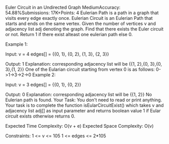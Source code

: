 Euler Circuit in an Undirected Graph
MediumAccuracy: 54.88%Submissions: 17K+Points: 4
Eulerian Path is a path in a graph that visits every edge exactly once. Eulerian Circuit is an Eulerian Path that starts and ends on the same vertex. Given the number of vertices v and adjacency list adj denoting the graph. Find that there exists the Euler circuit or not. Return 1 if there exist alteast one eulerian path else 0.

Example 1:

Input:
v = 4
edges[] = {{0, 1},
           {0, 2},
           {1, 3},
           {2, 3}}

Output:
1
Explanation: corresponding adjacency list will be {{1, 2},{0, 3},{0, 3},{1, 2}}
One of the Eularian circuit
starting from vertex 0 is as follows:
0->1->3->2->0
Example 2:

Input:
v = 3
edges[] = {{0, 1},
         {0, 2}}

Output:
0
Explanation: corresponding adjacency list will be {{1, 2}}
No Eulerian path is found.
Your Task:
You don't need to read or print anything. Your task is to complete the function isEularCircuitExist() which takes v and adjacency list adj[] as input parameter and returns boolean value 1 if Eular circuit exists otherwise returns 0.

Expected Time Complexity: O(v + e)
Expected Space Complexity: O(v)

Constraints:
1 <= v <= 105
1 <= edges <= 2\*105
